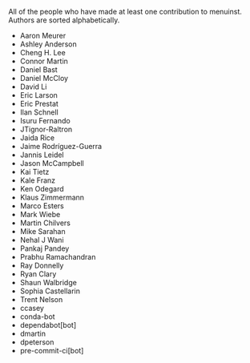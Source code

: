 All of the people who have made at least one contribution to menuinst.
Authors are sorted alphabetically.

* Aaron Meurer
* Ashley Anderson
* Cheng H. Lee
* Connor Martin
* Daniel Bast
* Daniel McCloy
* David Li
* Eric Larson
* Eric Prestat
* Ilan Schnell
* Isuru Fernando
* JTignor-Raltron
* Jaida Rice
* Jaime Rodríguez-Guerra
* Jannis Leidel
* Jason McCampbell
* Kai Tietz
* Kale Franz
* Ken Odegard
* Klaus Zimmermann
* Marco Esters
* Mark Wiebe
* Martin Chilvers
* Mike Sarahan
* Nehal J Wani
* Pankaj Pandey
* Prabhu Ramachandran
* Ray Donnelly
* Ryan Clary
* Shaun Walbridge
* Sophia Castellarin
* Trent Nelson
* ccasey
* conda-bot
* dependabot[bot]
* dmartin
* dpeterson
* pre-commit-ci[bot]
